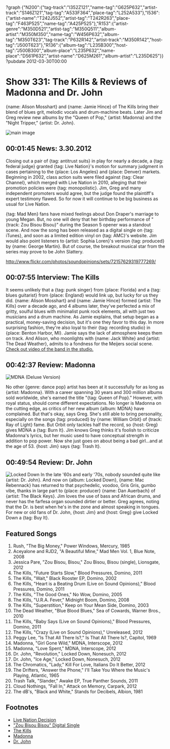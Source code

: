 ?graph {"N200":{"tag-track":"I352Z121","name-tag":"G625P632","artist-track":"S146Z121","tag-tag":"A533F364","place-tag":"L252A533"},"I536":{"artist-name":"T242J552","artist-tag":"T242R263","place-tag":"F463P525","name-tag":"A425P525"},"R153":{"artist-genre":"M350D521","artist-tag":"M350Q511","album-artist":"M350M350","name-tag":"W456P632","album-tag":"M350T623","tag-track":"P632R142","artist-track":"M350R142","host-tag":"J500T623"},"R136":{"album-tag":"L235B300","host-tag":"J500B300","album-place":"L235P632","name-place":"D561P632","artist-name":"D625M261","album-artist":"L235D625"}}
?pubdate 2012-03-30T00:00

# Show 331: The Kills & Reviews of Madonna and Dr. John
{name: Alison Mosshart} and {name: Jamie Hince} of The Kills bring their blend of blues grit, melodic vocals and drum-machine beats. Later Jim and Greg review new albums by the "Queen of Pop," {artist: Madonna} and the "Night Tripper," {artist: Dr. John}.

![main image](http://static.soundopinions.org/images/2012/thekills.jpg)


## 00:01:45 News: 3.30.2012
Closing out a pair of {tag: antitrust suits} in play for nearly a decade, a {tag: federal judge} granted {tag: Live Nation}'s motion for summary judgment in cases pertaining to the {place: Los Angeles} and {place: Denver} markets. Beginning in 2002, class action suits were filed against {tag: Clear Channel}, which merged with Live Nation in 2010, alleging that their promotion policies were {tag: monopolistic}. Jim, Greg and many independent promoters would agree, but the judge found the plaintiff's expert testimony flawed. So for now it will continue to be big business as usual for Live Nation.

{tag: Mad Men} fans have mixed feelings about Don Draper's marriage to young Megan. But, no one will deny that her birthday performance of "{track: Zou Bisou Bisou}" during the Season 5 opener was a standout scene. And now the song has been released as a digital single on {tag: iTunes}, and soon as a limited edition vinyl on {tag: AMC}'s website. Jim would also point listeners to {artist: Sophia Loren}'s version {tag:  produced} by {name: George Martin}. But of course, the breakout musical star from the series may prove to be John Slattery.

http://www.flickr.com/photos/soundopinions/sets/72157629319777269/

## 00:07:55 Interview: The Kills
It seems unlikely that a {tag: punk singer} from {place: Florida} and a {tag: blues guitarist} from {place: England} would link up, but lucky for us they did. {name: Alison Mosshart} and {name: Jamie Hince} formed {artist: The Kills} over a decade ago, and 4 albums later, they've perfected a mix of gritty, soulful blues with minimalist punk rock elements, all with just two musicians and a drum machine. As Jamie explains, that setup began as a practical, money-saving decision, but it's one they favor to this day. In more surprising fashion, they're also loyal to their {tag: recording studio} in {place: Benton Harbor, MI}. Jamie says the lack of atmosphere keeps them on track. And Alison, who moonlights with {name: Jack White} and {artist: The Dead Weather}, admits to a fondness for the Meijers social scene. [Check out video of the band in the studio.](http://www.wbez.org/blog/bez/2012-03-29/kills-perform-wbez-sound-opinions-97744)

## 00:42:37 Review: Madonna
![MDNA (Deluxe Version)](http://is3.mzstatic.com/image/thumb/Music/v4/ae/1d/54/ae1d5435-e02c-ab28-b83c-e7a61ce0759c/source/600x600bb.jpg "20044/511415302")

No other {genre: dance pop} artist has been at it successfully for as long as {artist: Madonna}. With a career spanning 30 years and 300 million albums sold worldwide, she's earned the title "{tag: Queen of Pop}." However, with royal status, should come different expectations. No longer is Madonna on the cutting edge, as critics of her new album {album: MDNA} have complained. But that's okay, says Greg. She's still able to bring personality, especially on the songs {tag: produced} by {name: William Orbit} of {track: Ray of Light} fame. But Orbit only tackles half the record, so {host: Greg} gives MDNA a {tag: Burn It}. Jim knows Greg thinks it's foolish to criticize Madonna's lyrics, but her music used to have conceptual strength in addition to pop power. Now she just goes on about being a bad girl...and at the age of 53. {host: Jim} says {tag: Trash It}.

## 00:49:54 Review: Dr. John
![Locked Down](http://a3.mzstatic.com/us/r30/Music/v4/97/1c/f3/971cf3c8-8ad7-e420-a9a2-a3b8784b69e3/075597962338.600x600-75.jpg "28962/510125400")
In the late '60s and early '70s, nobody sounded quite like {artist: Dr. John}. And now on {album: Locked Down}, {name: Mac Rebennack} has returned to that psychedelic, voodoo, Gris Gris, gumbo vibe, thanks in large part to {place: producer} {name: Dan Auerbach} of {artist: The Black Keys}. Jim loves the use of bass and African drums, and never has the farfesa organ sounded dirtier or better. Greg agrees, noting that the Dr. is best when he's in the zone and almost speaking in tongues. For new or old fans of Dr. John, {host: Jim} and {host: Greg} give Locked Down a {tag: Buy It}.

## Featured Songs
1. Rush, "The Big Money," Power Windows, Mercury, 1985
2. Aceyalone and RJD2, "A Beautiful Mine," Mad Men Vol. 1, Blue Note, 2008
3. Jessica Pare, "Zou Bisou, Bisou," Zou Bisou, Bisou (single), Lionsgate, 2012
4. The Kills, "Future Starts Slow," Blood Pressures, Domino, 2011
5. The Kills, "Wait," Black Rooster EP, Domino, 2002
6. The Kills, "Heart is a Beating Drum (Live on Sound Opinions)," Blood Pressures, Domino, 2011
7. The Kills, "The Good Ones," No Wow, Domino, 2005
8. The Kills, "U.R.A. Fever," Midnight Boom, Domino, 2008
9. The Kills, "Superstition," Keep on Your Mean Side, Domino, 2003
10. The Dead Weather, "Blue Blood Blues," Sea of Cowards, Warner Bros., 2010
11. The Kills, "Baby Says (Live on Sound Opinions)," Blood Pressures, Domino, 2011
12. The Kills, "Crazy (Live on Sound Opinions)," Unreleased, 2012
13. Peggy Lee, "Is That All There Is?," Is That All There Is?, Capitol, 1969
14. Madonna, "Girl Gone Wild," MDNA, Interscope, 2012
15. Madonna, "Love Spent," MDNA, Interscope, 2012
16. Dr. John, "Revolution," Locked Down, Nonesuch, 2012
17. Dr. John, "Ice Age," Locked Down, Nonesuch, 2012
18. The Chromatics, "Lady," Kill For Love, Italians Do It Better, 2012
19. The Drifters, "Answer the Phone," I'll Take You Where the Music's Playing, Atlantic, 1965
20. Trash Talk, "Slander," Awake EP, True Panther Sounds, 2011
21. Cloud Nothings, "Fall In," Attack on Memory, Carpark, 2012
22. The dB's, "Black and White," Stands for Decibels, Albion, 1981

## Footnotes 
- [Live Nation Decision](http://www.billboard.com/biz/articles/news/touring/1098207/business-matters-judge-says-live-nation-does-not-monopolize-live)
- ["Zou Bisou Bisou" Digital Single](http://www.washingtonpost.com/blogs/arts-post/post/mad-men-to-release-single-of-zou-bisou-bisou-the-song-in-everyones-head-monday/2012/03/26/gIQAg0GwbS_blog.html?tid=pm_lifestyle_pop)
- [The Kills](http://www.thekills.tv/)
- [Madonna](http://www.madonna.com/)
- [Dr. John](http://www.nitetripper.com/)
